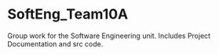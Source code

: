 # SoftEng_Team10A
Group work for the Software Engineering unit. Includes Project Documentation and src code.
